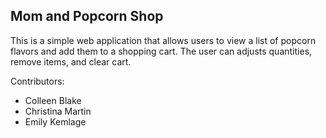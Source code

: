 ## Mom and Popcorn Shop

This is a simple web application that allows users to view a list of popcorn flavors and add them to a shopping cart. The user can adjusts quantities, remove items, and clear cart. 


Contributors:
- Colleen Blake
- Christina Martin
- Emily Kemlage
